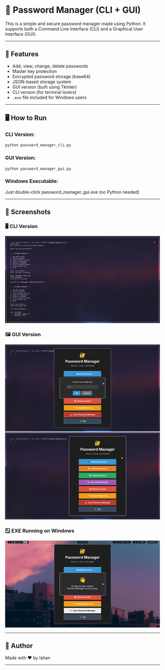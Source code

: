 # 🔐 Password Manager (CLI + GUI)

This is a simple and secure password manager made using Python. It supports both a Command Line Interface (CLI) and a Graphical User Interface (GUI).

---

## 🧰 Features

- Add, view, change, delete passwords
- Master key protection
- Encrypted password storage (base64)
- JSON-based storage system
- GUI version (built using Tkinter)
- CLI version (for terminal lovers)
- `.exe` file included for Windows users

---

## 🖥️ How to Run

### CLI Version:
```bash
python password_manager_cli.py
```

### GUI Version:
```bash
python password_manager_gui.py
```

### Windows Executable:
Just double-click password_manager_gui.exe (no Python needed)

---

## 📸 Screenshots

### 🖥️ CLI Version
![CLI Demo](screenshots/cli_usage.png)

### 🖼 GUI Version
![GUI App](screenshots/gui_usage_1.png)
![GUI App](screenshots/gui_usage_2.png)

### 🪟 EXE Running on Windows
![Windows EXE](screenshots/exe_demo.png)

---

## 🚀 Author
Made with ❤️ by Ishan

---
